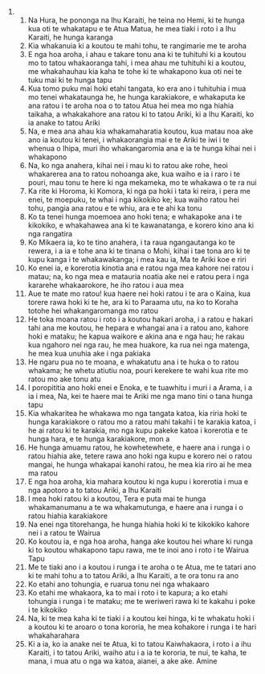 <ol>
  <li>
    <ol>
      <li>Na Hura, he pononga na Ihu Karaiti, he teina no Hemi, ki te hunga kua oti te whakatapu e te Atua Matua, he mea tiaki i roto i a Ihu Karaiti, he hunga karanga</li>
      <li>Kia whakanuia ki a koutou te mahi tohu, te rangimarie me te aroha</li>
      <li>E nga hoa aroha, i ahau e takare tonu ana ki te tuhituhi ki a koutou mo to tatou whakaoranga tahi, i mea ahau me tuhituhi ki a koutou, me whakahauhau kia kaha te tohe ki te whakapono kua oti nei te tuku mai ki te hunga tapu</li>
      <li>Kua tomo puku mai hoki etahi tangata, ko era ano i tuhituhia i mua mo tenei whakataunga he, he hunga karakiakore, e whakaputa ke ana ratou i te aroha noa o to tatou Atua hei mea mo nga hiahia taikaha, a whakakahore ana ratou ki to tatou Ariki, ki a Ihu Karaiti, ko ia anake to tatou Ariki</li>
      <li>Na, e mea ana ahau kia whakamaharatia koutou, kua matau noa ake ano ia koutou ki tenei, i whakaorangia mai e te Ariki te iwi i te whenua o Ihipa, muri iho whakangaromia ana e ia te hunga kihai nei i whakapono</li>
      <li>Na, ko nga anahera, kihai nei i mau ki to ratou ake rohe, heoi whakarerea ana to ratou nohoanga ake, kua waiho e ia i raro i te pouri, mau tonu te here ki nga mekameka, mo te whakawa o te ra nui</li>
      <li>Ka rite ki Horoma, ki Komora, ki nga pa hoki i tata ki reira, i pera me enei, te moepuku, te whai i nga kikokiko ke; kua waiho ratou hei tohu, pangia ana ratou e te whiu, ara e te ahi ka tonu</li>
      <li>Ko ta tenei hunga moemoea ano hoki tena; e whakapoke ana i te kikokiko, e whakahawea ana ki te kawanatanga, e korero kino ana ki nga rangatira</li>
      <li>Ko Mikaera ia, ko te tino anahera, i ta raua ngangautanga ko te rewera, i a ia e tohe ana ki te tinana o Mohi, kihai i tae tona aro ki te kupu kanga i te whakawakanga; i mea kau ia, Ma te Ariki koe e riri</li>
      <li>Ko enei ia, e korerotia kinotia ana e ratou nga mea kahore nei ratou i matau; na, ko nga mea e matauria noatia ake nei e ratou pera i nga kararehe whakaarokore, he iho ratou i aua mea</li>
      <li>Aue te mate mo ratou! kua haere nei hoki ratou i te ara o Kaina, kua torere rawa hoki ki te he, ara ki to Paraama utu, na ko to Koraha totohe hei whakangaromanga mo ratou</li>
      <li>He toka moana ratou i roto i a koutou hakari aroha, i a ratou e hakari tahi ana me koutou, he hepara e whangai ana i a ratou ano, kahore hoki e mataku; he kapua waikore e akina ana e nga hau; he rakau kua ngahoro nei nga rau, he mea huakore, ka rua nei nga matenga, he mea kua unuhia ake i nga pakiaka</li>
      <li>He ngaru pua no te moana, e whakatutu ana i te huka o to ratou whakama; he whetu atiutiu noa, pouri kerekere te wahi kua rite mo ratou mo ake tonu atu</li>
      <li>I poropititia ano hoki enei e Enoka, e te tuawhitu i muri i a Arama, i a ia i mea, Na, kei te haere mai te Ariki me nga mano tini o tana hunga tapu</li>
      <li>Kia whakaritea he whakawa mo nga tangata katoa, kia riria hoki te hunga karakiakore o ratou mo a ratou mahi takahi i te karakia katoa, i he ai ratou ki te karakia, mo nga kupu pakeke katoa i korerotia e te hunga hara, e te hunga karakiakore, mon a</li>
      <li>He hunga amuamu ratou, he kowhetewhete, e haere ana i runga i o ratou hiahia ake, tetere rawa ano hoki nga kupu e korero nei o ratou mangai, he hunga whakapai kanohi ratou, he mea kia riro ai he mea ma ratou</li>
      <li>E nga hoa aroha, kia mahara koutou ki nga kupu i korerotia i mua e nga apotoro a to tatou Ariki, a Ihu Karaiti</li>
      <li>I mea hoki ratou ki a koutou, Tera e puta mai te hunga whakamanumanu a te wa whakamutunga, e haere ana i runga i o ratou hiahia karakiakore</li>
      <li>Na enei nga titorehanga, he hunga hiahia hoki ki te kikokiko kahore nei i a ratou te Wairua</li>
      <li>Ko koutou ia, e nga hoa aroha, hanga ake koutou hei whare ki runga ki to koutou whakapono tapu rawa, me te inoi ano i roto i te Wairua Tapu</li>
      <li>Me te tiaki ano i a koutou i runga i te aroha o te Atua, me te tatari ano ki te mahi tohu a to tatou Ariki, a Ihu Karaiti, a te ora tonu ra ano</li>
      <li>Ko etahi ano tohungia, e ruarua tonu nei nga whakaaro</li>
      <li>Ko etahi me whakaora, ka to mai i roto i te kapura; a ko etahi tohungia i runga i te mataku; me te weriweri rawa ki te kakahu i poke i te kikokiko</li>
      <li>Na, ki te mea kaha ki te tiaki i a koutou kei hinga, ki te whakatu hoki i a koutou ki te aroaro o tona kororia, he mea kohakore i runga i te hari whakaharahara</li>
      <li>Ki a ia, ko ia anake nei te Atua, ki to tatou Kaiwhakaora, i roto i a ihu Karaiti, i to tatou Ariki, waiho atu i a ia te kororia, te nui, te kaha, te mana, i mua atu o nga wa katoa, aianei, a ake ake. Amine</li>
    </ol>
  </li>
</ol>
